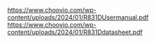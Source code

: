 https://www.choovio.com/wp-content/uploads/2024/01/R831DUsermanual.pdf
https://www.choovio.com/wp-content/uploads/2024/01/R831Ddatasheet.pdf
